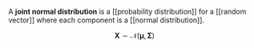 A **joint normal distribution** is a [[probability distribution]] for a [[random vector]] where each component is a [[normal distribution]].

$$
\mathbf{X} \sim \mathcal{N}(\mathbf{\mu}, \mathbf{\Sigma})
$$